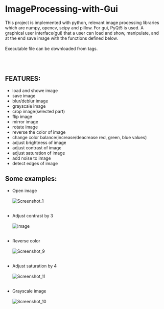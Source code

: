 # ImageProcessing-with-Gui

<div>
  This project is implemented with python, relevant image processing libraries which are numpy, opencv, scipy and pillow. For gui, PyQt5 is used.
  A graphical user interface(gui) that a user can load and show, manipulate, and at the end save image with the functions defined below. 
  <br></br>
  Executable file can be downloaded from tags.
  
  <br></br>
  ## FEATURES:
  - load and showe image
  - save image
  - blur/deblur image
  - grayscale image
  - crop image(selected part)
  - flip image
  - mirror image
  - rotate image
  - reverse the color of image
  - change color balance(increase/deacrease red, green, blue values)
  - adjust brightness of image
  - adjust contrast of image
  - adjust saturation of image
  - add noise to image
  - detect edges of image
</div>

## Some examples:
- Open image
<br></br>
![Screenshot_1](https://user-images.githubusercontent.com/86732121/149654534-b7c03c04-6bc6-40b0-8911-c41ff24e64cf.png)
<br></br>

- Adjust contrast by 3
<br></br>
![image](https://user-images.githubusercontent.com/86732121/149556208-3ed179d5-9e7c-462e-9717-7c6006604ab6.png)
<br></br>

- Reverse color
<br></br>
![Screenshot_9](https://user-images.githubusercontent.com/86732121/149558159-c5dbca84-5fbf-4527-b923-c33a43b4005b.png)
<br></br>

- Adjust saturation by 4
<br></br>
![Screenshot_11](https://user-images.githubusercontent.com/86732121/149559745-66f04b58-65cf-4517-81ea-296789614511.png)
<br></br>
 
- Grayscale image
<br></br>
![Screenshot_10](https://user-images.githubusercontent.com/86732121/149558375-1b159ec5-8049-4bc9-a403-f381deda4e7b.png)
